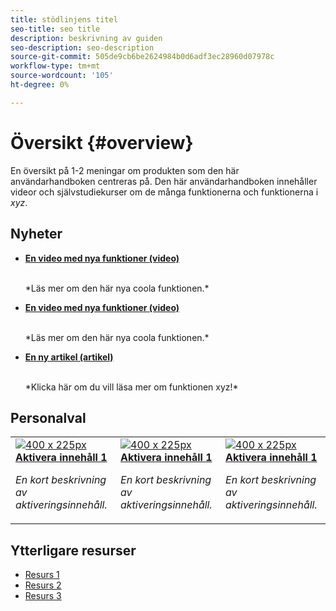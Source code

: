 ```yaml
---
title: stödlinjens titel
seo-title: seo title
description: beskrivning av guiden
seo-description: seo-description
source-git-commit: 505de9cb6be2624984b0d6adf3ec28960d07978c
workflow-type: tm+mt
source-wordcount: '105'
ht-degree: 0%

---
```



# Översikt {#overview}

En översikt på 1-2 meningar om produkten som den här användarhandboken centreras på. Den här användarhandboken innehåller videor och självstudiekurser om de många funktionerna och funktionerna i *xyz*.

## Nyheter

* **[En video med nya funktioner (video)](README.md)**

   <br>
   *Läs mer om den här nya coola funktionen.*

* **[En video med nya funktioner (video)](README.md)**

   <br>
   *Läs mer om den här nya coola funktionen.*

* **[En ny artikel (artikel)](README.md)**

   <br>
   *Klicka här om du vill läsa mer om funktionen xyz!*

## Personalval

<table>
<tr>
  <td>
    <a href="#">
      <img alt="400 x 225px" src="myimage.png" />
    </a>
    <div>
      <a href="#">
    <strong>Aktivera innehåll 1</strong>
    </a>
    </div>
    <p>
    <em>En kort beskrivning av aktiveringsinnehåll.</em>
    <p>
  </td>
   <td>
    <a href="#">
      <img alt="400 x 225px" src="myimage.png" />
    </a>
    <div>
      <a href="#">
    <strong>Aktivera innehåll 1</strong>
    </a>
    </div>
    <p>
    <em>En kort beskrivning av aktiveringsinnehåll.</em>
    <p>
  </td>
  <td>
    <a href="#">
      <img alt="400 x 225px" src="myimage.png" />
    </a>
    <div>
      <a href="#">
    <strong>Aktivera innehåll 1</strong>
    </a>
    </div>
    <p>
    <em>En kort beskrivning av aktiveringsinnehåll.</em>
    <p>
  </td>
</tr>
</table>

## Ytterligare resurser

* [Resurs 1](README.md)
* [Resurs 2](README.md)
* [Resurs 3](README.md)
